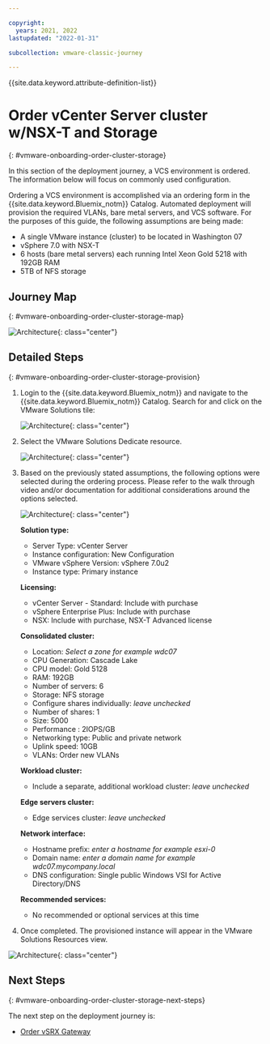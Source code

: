 ```yaml
---

copyright:
  years: 2021, 2022
lastupdated: "2022-01-31"

subcollection: vmware-classic-journey

---
```


{{site.data.keyword.attribute-definition-list}}

# Order vCenter Server cluster w/NSX-T and Storage
{: #vmware-onboarding-order-cluster-storage}

In this section of the deployment journey, a VCS environment is ordered. The information below will focus on commonly used configuration. 

Ordering a VCS environment is accomplished via an ordering form in the {{site.data.keyword.Bluemix_notm}} Catalog. Automated deployment will provision the required VLANs, bare metal servers, and VCS software. For the purposes of this guide, the following assumptions are being made:

- A single VMware instance (cluster) to be located in Washington 07 
- vSphere 7.0 with NSX-T
- 6 hosts (bare metal servers) each running Intel Xeon Gold 5218 with 192GB RAM
- 5TB of NFS storage 

## Journey Map
{: #vmware-onboarding-order-cluster-storage-map}

![Architecture](images/solution-vmware-onboarding-hidden/order-cluster/journey-map.png){: class="center"}

## Detailed Steps
{: #vmware-onboarding-order-cluster-storage-provision}

1. Login to the {{site.data.keyword.Bluemix_notm}} and navigate to the {{site.data.keyword.Bluemix_notm}} Catalog. Search for and click on the VMware Solutions tile:

   ![Architecture](images/solution-vmware-onboarding-hidden/order-cluster/catalog-tile.png){: class="center"}
   
   
   
1. Select the VMware Solutions Dedicate resource.

   ![Architecture](images/solution-vmware-onboarding-hidden/order-cluster/vmware-sol-dedicated-tile.png){: class="center"}
   
   
   
1. Based on the previously stated assumptions, the following options were selected during the ordering process. Please refer to the walk through video and/or documentation for additional considerations around the options selected.

   ![Architecture](images/solution-vmware-onboarding-hidden/order-cluster/order-vcenter-server.png){: class="center"}

   

   **Solution type:**

   * Server Type: vCenter Server
   * Instance configuration: New Configuration
   * VMware vSphere Version: vSphere 7.0u2
   * Instance type: Primary instance

   **Licensing:**

   * vCenter Server - Standard: Include with purchase
   * vSphere Enterprise Plus:  Include with purchase
   * NSX:  Include with purchase, NSX-T Advanced license

   **Consolidated cluster:**

   - Location: _Select a zone for example wdc07_
   - CPU Generation: Cascade Lake
   - CPU model: Gold 5128
   - RAM: 192GB
   - Number of servers: 6
   - Storage: NFS storage
   - Configure shares individually: _leave unchecked_
   - Number of shares: 1
   - Size: 5000
   - Performance : 2IOPS/GB
   - Networking type: Public and private network
   - Uplink speed: 10GB
   - VLANs: Order new VLANs

   **Workload cluster:**

   - Include a separate, additional workload cluster: _leave unchecked_

   **Edge servers cluster:**

   - Edge services cluster: _leave unchecked_

   **Network interface:**

   - Hostname prefix: _enter a hostname for example esxi-0_
   - Domain name: _enter a domain name for example wdc07.mycompany.local_
   - DNS configuration: Single public Windows VSI for Active Directory/DNS

   **Recommended services:**

   - No recommended or optional services at this time
     

1. Once completed. The provisioned instance will appear in the VMware Solutions Resources view. 

![Architecture](images/solution-vmware-onboarding-hidden/order-cluster/provision-completed.png){: class="center"}

## Next Steps
{: #vmware-onboarding-order-cluster-storage-next-steps}

The next step on the deployment journey is:

* [Order vSRX Gateway](/docs/vmware-classic-journey?topic=vmware-classic-journey-vmware-onboarding-vsrx-gateway)

